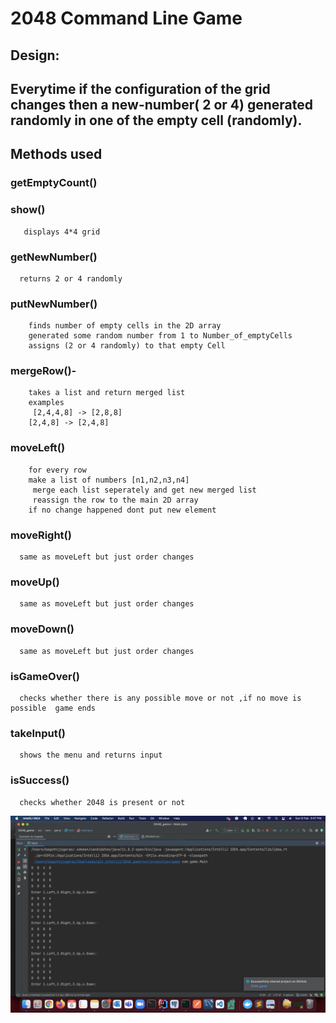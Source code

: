 # 2048 Command Line Game


## Design:
## Everytime if the configuration of the grid changes then a new-number( 2 or 4) generated randomly in one of the empty cell (randomly).


## Methods used
### getEmptyCount()
### show()
       displays 4*4 grid
### getNewNumber()
      returns 2 or 4 randomly
### putNewNumber()
        finds number of empty cells in the 2D array
        generated some random number from 1 to Number_of_emptyCells
        assigns (2 or 4 randomly) to that empty Cell
### mergeRow()-
        takes a list and return merged list
        examples
         [2,4,4,8] -> [2,8,8]
        [2,4,8] -> [2,4,8]
### moveLeft()
        for every row
        make a list of numbers [n1,n2,n3,n4]
         merge each list seperately and get new merged list
         reassign the row to the main 2D array
        if no change happened dont put new element
### moveRight()
      same as moveLeft but just order changes
### moveUp()
      same as moveLeft but just order changes
### moveDown()
      same as moveLeft but just order changes
### isGameOver()
      checks whether there is any possible move or not ,if no move is possible  game ends
### takeInput()
      shows the menu and returns input 
### isSuccess()
      checks whether 2048 is present or not
      
      
![Screenshot](2048_output.png)

